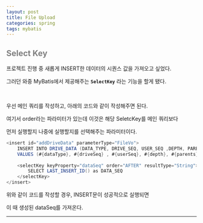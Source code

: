 ```yaml
---
layout: post
title: File Upload
categories: spring
tags: mybatis
---
```


## <span style="color:gray">Select Key</span>

프로젝트 진행 중 새롭게 INSERT한 데이터의 시퀀스 값을 가져오고 싶었다.

그러던 와중 MyBatis에서 제공해주는 **`SelectKey`** 라는 기능을 할게 됐다.

<br>

우선 메인 쿼리를 작성하고, 아래의 코드와 같이 작성해주면 된다.

여기서 order라는 파라미터가 있는데 이것은 해당 SeletcKey를 메인 쿼리보다 

먼저 실행할지 나중에 실행할지를 선택해주는 파라미터이다.


```java
<insert id="addDriveData" parameterType="FileVo">
    INSERT INTO DRIVE_DATA (DATA_TYPE, DRIVE_SEQ, USER_SEQ ,DEPTH, PARENTS, USE_YN, REG_DATE)
    VALUES (#{dataType}, #{driveSeq} , #{userSeq}, #{depth}, #{parents}, #{useYn}, now())
    
    <selectKey keyProperty="dataSeq" order="AFTER" resultType="String">
        SELECT LAST_INSERT_ID() as DATA_SEQ
    </selectKey>
</insert>
```

위와 같이 코드를 작성할 경우, INSERT문이 성공적으로 실행되면 

이 때 생성된 dataSeq를 가져온다.

---